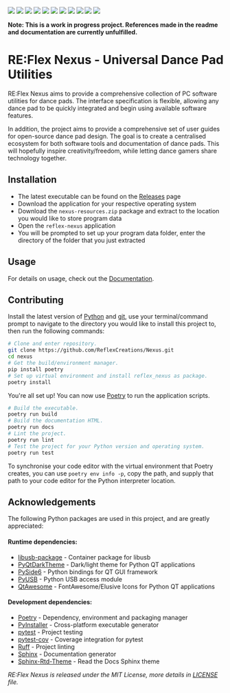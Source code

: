[![][linux-badge]][Releases] [![][macos-badge]][Releases]
[![][windows-badge]][Releases] [![][pypi-badge]][pypi]
[![][docs-badge]][Documentation] [![][lint-badge]][lint]
[![][test-badge]][test] [![][coverage-badge]][coverage]
[![][license-badge]][LICENSE] [![][tag-badge]][tag]
[![][discord-badge]][discord]

__Note: This is a work in progress project. References made in the readme__
__and documentation are currently unfulfilled.__

# RE:Flex Nexus - Universal Dance Pad Utilities

RE:Flex Nexus aims to provide a comprehensive collection of PC software
utilities for dance pads. The interface specification is flexible, allowing
any dance pad to be quickly integrated and begin using available software
features.

In addition, the project aims to provide a comprehensive set of user guides
for open-source dance pad design. The goal is to create a centralised
ecosystem for both software tools and documentation of dance pads. This
will hopefully inspire creativity/freedom, while letting dance gamers share
technology together.

## Installation

- The latest executable can be found on the [Releases] page
- Download the application for your respective operating system
- Download the `nexus-resources.zip` package and extract to the location
you would like to store program data
- Open the `reflex-nexus` application
- You will be prompted to set up your program data folder, enter the directory
of the folder that you just extracted

## Usage

For details on usage, check out the [Documentation].

## Contributing

Install the latest version of [Python] and [git], use your terminal/command
prompt to navigate to the directory you would like to install this project to,
then run the following commands:

```bash
# Clone and enter repository.
git clone https://github.com/ReflexCreations/Nexus.git
cd nexus
# Get the build/environment manager.
pip install poetry
# Set up virtual environment and install reflex_nexus as package.
poetry install
```

You're all set up! You can now use [Poetry] to run the application scripts.

```bash
# Build the executable.
poetry run build
# Build the documentation HTML.
poetry run docs
# Lint the project.
poetry run lint
# Test the project for your Python version and operating system.
poetry run test
```

To synchronise your code editor with the virtual environment that Poetry
creates, you can use `poetry env info -p`, copy the path, and supply that path
to your code editor for the Python interpreter location.

## Acknowledgements

The following Python packages are used in this project, and are greatly
appreciated:

#### Runtime dependencies:

- [libusb-package] - Container package for libusb
- [PyQtDarkTheme] - Dark/light theme for Python QT applications
- [PySide6] - Python bindings for QT GUI framework
- [PyUSB] - Python USB access module
- [QtAwesome] - FontAwesome/Elusive Icons for Python QT applications

#### Development dependencies:

- [Poetry] - Dependency, environment and packaging manager
- [PyInstaller] - Cross-platform executable generator
- [pytest] - Project testing
- [pytest-cov] - Coverage integration for pytest
- [Ruff] - Project linting
- [Sphinx] - Documentation generator
- [Sphinx-Rtd-Theme] - Read the Docs Sphinx theme

*RE:Flex Nexus is released under the MIT License, more details in [LICENSE]
file.*

<!--- Site links -->

[coverage]: https://coveralls.io/github/ReflexCreations/Nexus
[discord]: https://discord.gg/TCn3emnwZU
[Documentation]: https://reflex-nexus.readthedocs.io/
[Git]: https://git-scm.com/downloads/
[LICENSE]: https://github.com/ReflexCreations/Nexus/LICENSE
[lint]: https://github.com/ReflexCreations/Nexus/actions/workflows/lint.yml
[Python]: https://python.org/downloads/
[pypi]: https://pypi.org/project/reflex-nexus
[Releases]: https://github.com/ReflexCreations/Nexus/releases/
[tag]: https://github.com/ReflexCreations/Nexus/tags
[test]: https://github.com/ReflexCreations/Nexus/actions/workflows/test.yml

<!--- Runtime dependency links -->

[libusb-package]: https://pypi.org/project/libusb-package/
[PyQtDarkTheme]: https://pypi.org/project/pyqtdarktheme/
[PySide6]: https://pypi.org/project/PySide6/
[PyUSB]: https://pypi.org/project/pyusb/
[QtAwesome]: https://pypi.org/project/QtAwesome/

<!--- Development dependency links -->

[Poetry]: https://pypi.org/project/poetry/
[PyInstaller]: https://pypi.org/project/pyinstaller/
[pytest]: https://pypi.org/project/pytest/
[pytest-cov]: https://pypi.org/project/pytest-cov/
[Ruff]: https://pypi.org/project/ruff/
[Sphinx]: https://pypi.org/project/Sphinx/
[Sphinx-Rtd-Theme]: https://pypi.org/project/sphinx-rtd-theme/

<!--- Badge images -->

[coverage-badge]: https://img.shields.io/coverallsCoverage/github/ReflexCreations/Nexus
[discord-badge]: https://img.shields.io/discord/738700768147669088?label=discord
[docs-badge]: https://img.shields.io/readthedocs/reflex-nexus
[license-badge]: https://img.shields.io/github/license/ReflexCreations/Nexus
[lint-badge]: https://img.shields.io/github/actions/workflow/status/ReflexCreations/Nexus/lint.yml?label=linting
[linux-badge]: https://img.shields.io/github/actions/workflow/status/ReflexCreations/Nexus/build-linux.yml?label=linux%20build
[macos-badge]: https://img.shields.io/github/actions/workflow/status/ReflexCreations/Nexus/build-macos.yml?label=macos%20build
[pypi-badge]: https://img.shields.io/pypi/v/reflex-nexus
[tag-badge]: https://img.shields.io/github/v/tag/ReflexCreations/Nexus
[test-badge]: https://img.shields.io/github/actions/workflow/status/ReflexCreations/Nexus/test.yml?label=tests
[windows-badge]: https://img.shields.io/github/actions/workflow/status/ReflexCreations/Nexus/build-windows.yml?label=windows%20build
